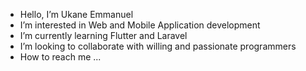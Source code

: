 - Hello, I’m Ukane Emmanuel
- I’m interested in Web and Mobile Application development
- I’m currently learning Flutter and Laravel
- I’m looking to collaborate with willing and passionate programmers
- How to reach me ...

<!---
Ukanet/Ukanet is a ✨ special ✨ repository because its `README.md` (this file) appears on your GitHub profile.
You can click the Preview link to take a look at your changes.
--->
